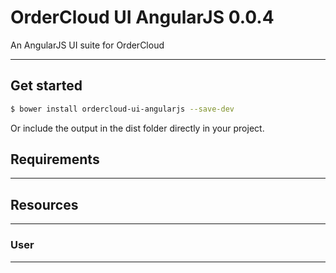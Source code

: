 # OrderCloud UI AngularJS 0.0.4
An AngularJS UI suite for OrderCloud
***

## Get started

```sh
$ bower install ordercloud-ui-angularjs --save-dev
```

Or include the output in the dist folder directly in your project.

## Requirements

***

## Resources

***

### User

***


